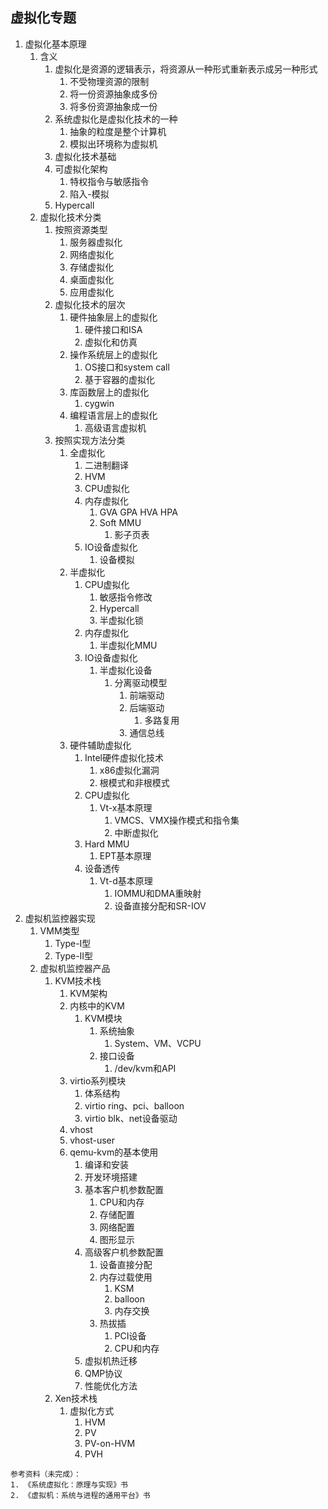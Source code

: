 ## 虚拟化专题
1. 虚拟化基本原理
    1. 含义
        1. 虚拟化是资源的逻辑表示，将资源从一种形式重新表示成另一种形式
            1. 不受物理资源的限制
            2. 将一份资源抽象成多份
            3. 将多份资源抽象成一份
        2. 系统虚拟化是虚拟化技术的一种
            1. 抽象的粒度是整个计算机
            2. 模拟出环境称为虚拟机
        3. 虚拟化技术基础
        4. 可虚拟化架构
            1. 特权指令与敏感指令
            2. 陷入-模拟
        5. Hypercall
    2. 虚拟化技术分类
        1. 按照资源类型
            1. 服务器虚拟化
            2. 网络虚拟化
            3. 存储虚拟化
            4. 桌面虚拟化
            5. 应用虚拟化
        2. 虚拟化技术的层次
            1. 硬件抽象层上的虚拟化
                1. 硬件接口和ISA
                2. 虚拟化和仿真
            2. 操作系统层上的虚拟化
                1. OS接口和system call
                2. 基于容器的虚拟化
            3. 库函数层上的虚拟化
                1. cygwin
            4. 编程语言层上的虚拟化
                1. 高级语言虚拟机
        3. 按照实现方法分类
            1. 全虚拟化
                1. 二进制翻译
                2. HVM
                3. CPU虚拟化
                4. 内存虚拟化
                    1. GVA GPA HVA HPA
                    2. Soft MMU 
                        1. 影子页表
                5. IO设备虚拟化
                    1. 设备模拟
            2. 半虚拟化
                1. CPU虚拟化
                    1. 敏感指令修改
                    2. Hypercall
                    3. 半虚拟化锁
                2. 内存虚拟化
                    1. 半虚拟化MMU
                3. IO设备虚拟化
                    1. 半虚拟化设备
                        1. 分离驱动模型
                            1. 前端驱动
                            2. 后端驱动
                                1. 多路复用
                            3. 通信总线
            3. 硬件辅助虚拟化
                1. Intel硬件虚拟化技术
                    1. x86虚拟化漏洞
                    2. 根模式和非根模式
                2. CPU虚拟化
                    1. Vt-x基本原理
                        1. VMCS、VMX操作模式和指令集
                        2. 中断虚拟化
                3. Hard MMU
                    1. EPT基本原理
                4. 设备透传
                    1. Vt-d基本原理
                        1. IOMMU和DMA重映射
                        2. 设备直接分配和SR-IOV
2. 虚拟机监控器实现
    1. VMM类型
        1. Type-I型
        2. Type-II型
    2. 虚拟机监控器产品
        1. KVM技术栈
            1. KVM架构
            2. 内核中的KVM
                1. KVM模块
                    1. 系统抽象
                        1. System、VM、VCPU
                    2. 接口设备
                        1. /dev/kvm和API
            3. virtio系列模块
                1. 体系结构
                2. virtio ring、pci、balloon
                3. virtio blk、net设备驱动
            4. vhost
            5. vhost-user
            6. qemu-kvm的基本使用
                1. 编译和安装
                2. 开发环境搭建
                3. 基本客户机参数配置
                    1. CPU和内存
                    2. 存储配置
                    3. 网络配置
                    4. 图形显示
                4. 高级客户机参数配置
                    1. 设备直接分配
                    2. 内存过载使用
                        1. KSM
                        2. balloon
                        3. 内存交换
                    3. 热拔插
                        1. PCI设备
                        2. CPU和内存
                5. 虚拟机热迁移
                6. QMP协议
                7. 性能优化方法
        2. Xen技术栈
            1. 虚拟化方式
                1. HVM
                2. PV
                3. PV-on-HVM
                4. PVH

```
参考资料（未完成）：
1. 《系统虚拟化：原理与实现》书
2. 《虚拟机：系统与进程的通用平台》书
```
